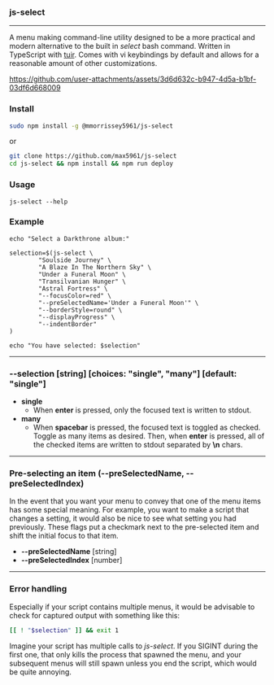### js-select

---

A menu making command-line utility designed to be a more practical and modern
alternative to the built in *select* bash command.  Written in TypeScript with
[tuir](https://github.com/max5961/tuir).  Comes with vi keybindings by default
and allows for a reasonable amount of other customizations.

<!-- demo -->
https://github.com/user-attachments/assets/3d6d632c-b947-4d5a-b1bf-03df6d668009


### Install

```sh
sudo npm install -g @mmorrissey5961/js-select
```
or
```sh
git clone https://github.com/max5961/js-select
cd js-select && npm install && npm run deploy
```

### Usage
```
js-select --help
```

### Example
```
echo "Select a Darkthrone album:"

selection=$(js-select \
        "Soulside Journey" \
        "A Blaze In The Northern Sky" \
        "Under a Funeral Moon" \
        "Transilvanian Hunger" \
        "Astral Fortress" \
        "--focusColor=red" \
        "--preSelectedName='Under a Funeral Moon'" \
        "--borderStyle=round" \
        "--displayProgress" \
        "--indentBorder"
)

echo "You have selected: $selection"
```

---

### --selection [string] [choices: "single", "many"] [default: "single"]

- **single**
    - When **enter** is pressed, only the focused text is written to stdout.
- **many**
    - When **spacebar** is pressed, the focused text is toggled as checked.
      Toggle as many items as desired.  Then, when **enter** is pressed, all of
      the checked items are written to stdout separated by **\n** chars.

---

### Pre-selecting an item (--preSelectedName, --preSelectedIndex)

In the event that you want your menu to convey that one of the menu items has
some special meaning.  For example, you want to make a script that changes a
setting, it would also be nice to see what setting you had previously.  These
flags put a checkmark next to the pre-selected item and shift the initial focus
to that item.

- **--preSelectedName** [string]
- **--preSelectedIndex** [number]

---

### Error handling

Especially if your script contains multiple menus, it would be advisable to
check for captured output with something like this:

```sh
[[ ! "$selection" ]] && exit 1

```

Imagine your script has multiple calls to *js-select*.  If you SIGINT during the
first one, that only kills the process that spawned the menu, and your
subsequent menus will still spawn unless you end the script, which would be
quite annoying.











